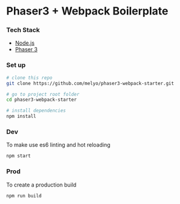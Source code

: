 # Phaser3 + Webpack Boilerplate

### Tech Stack

- [Node.js](https://nodejs.org)
- [Phaser 3](https://phaser.io/phaser3)

### Set up

``` bash
# clone this repo
git clone https://github.com/melyo/phaser3-webpack-starter.git

# go to project root folder
cd phaser3-webpack-starter

# install dependencies
npm install

```

### Dev

To make use es6 linting and hot reloading

```bash
npm start
```

### Prod

To create a production build

```bash
npm run build
```

